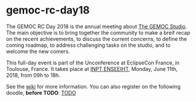 # gemoc-rc-day18
The GEMOC RC Day 2018 is the annual meeting about [The GEMOC Studio](http://eclipse.org/gemoc). The main objective is to bring together the community to make a breif recap on the recent achievements, to discuss the current concerns, to define the coming roadmap, to address challenging tasks on the studio, and to welcome the new comers.

This full-day event is part of the Unconference at EclipseCon France, in Toulouse, France. It takes place at [INPT ENSEEIHT](https://www.google.fr/maps/place/INP-ENSEEIHT/@43.6020384,1.4522147,17z/data=!3m1!4b1!4m5!3m4!1s0x12aebc90e5abb5e5:0x3affd3008b8b9f03!8m2!3d43.6020384!4d1.4544087?hl=fr), Monday, June 11th, 2018, from 09h to 18h. 

See the [wiki](https://github.com/gemoc/gemoc-rc-day18/wiki) for more information. You can also register on the following doodle, **before TODO**: [TODO]()
